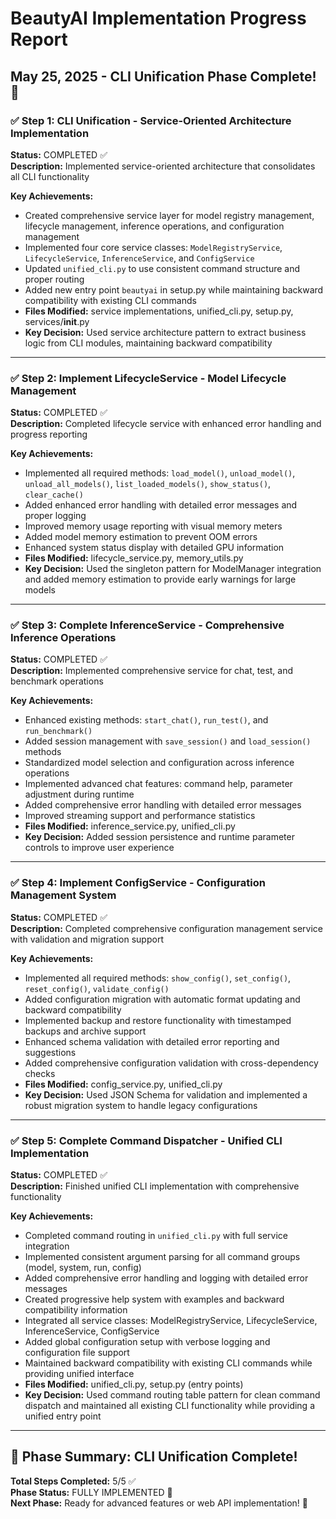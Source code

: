 # BeautyAI Implementation Progress Report

## May 25, 2025 - CLI Unification Phase Complete! 🎉

### ✅ Step 1: CLI Unification - Service-Oriented Architecture Implementation
**Status:** COMPLETED ✅  
**Description:** Implemented service-oriented architecture that consolidates all CLI functionality

**Key Achievements:**
- Created comprehensive service layer for model registry management, lifecycle management, inference operations, and configuration management
- Implemented four core service classes: `ModelRegistryService`, `LifecycleService`, `InferenceService`, and `ConfigService`
- Updated `unified_cli.py` to use consistent command structure and proper routing
- Added new entry point `beautyai` in setup.py while maintaining backward compatibility with existing CLI commands
- **Files Modified:** service implementations, unified_cli.py, setup.py, services/__init__.py
- **Key Decision:** Used service architecture pattern to extract business logic from CLI modules, maintaining backward compatibility

---

### ✅ Step 2: Implement LifecycleService - Model Lifecycle Management
**Status:** COMPLETED ✅  
**Description:** Completed lifecycle service with enhanced error handling and progress reporting

**Key Achievements:**
- Implemented all required methods: `load_model()`, `unload_model()`, `unload_all_models()`, `list_loaded_models()`, `show_status()`, `clear_cache()`
- Added enhanced error handling with detailed error messages and proper logging
- Improved memory usage reporting with visual memory meters
- Added model memory estimation to prevent OOM errors
- Enhanced system status display with detailed GPU information
- **Files Modified:** lifecycle_service.py, memory_utils.py
- **Key Decision:** Used the singleton pattern for ModelManager integration and added memory estimation to provide early warnings for large models

---

### ✅ Step 3: Complete InferenceService - Comprehensive Inference Operations
**Status:** COMPLETED ✅  
**Description:** Implemented comprehensive service for chat, test, and benchmark operations

**Key Achievements:**
- Enhanced existing methods: `start_chat()`, `run_test()`, and `run_benchmark()`
- Added session management with `save_session()` and `load_session()` methods
- Standardized model selection and configuration across inference operations
- Implemented advanced chat features: command help, parameter adjustment during runtime
- Added comprehensive error handling with detailed error messages
- Improved streaming support and performance statistics
- **Files Modified:** inference_service.py, unified_cli.py
- **Key Decision:** Added session persistence and runtime parameter controls to improve user experience

---

### ✅ Step 4: Implement ConfigService - Configuration Management System
**Status:** COMPLETED ✅  
**Description:** Completed comprehensive configuration management service with validation and migration support

**Key Achievements:**
- Implemented all required methods: `show_config()`, `set_config()`, `reset_config()`, `validate_config()`
- Added configuration migration with automatic format updating and backward compatibility
- Implemented backup and restore functionality with timestamped backups and archive support
- Enhanced schema validation with detailed error reporting and suggestions
- Added comprehensive configuration validation with cross-dependency checks
- **Files Modified:** config_service.py, unified_cli.py
- **Key Decision:** Used JSON Schema for validation and implemented a robust migration system to handle legacy configurations

---

### ✅ Step 5: Complete Command Dispatcher - Unified CLI Implementation
**Status:** COMPLETED ✅  
**Description:** Finished unified CLI implementation with comprehensive functionality

**Key Achievements:**
- Completed command routing in `unified_cli.py` with full service integration
- Implemented consistent argument parsing for all command groups (model, system, run, config)
- Added comprehensive error handling and logging with detailed error messages
- Created progressive help system with examples and backward compatibility information
- Integrated all service classes: ModelRegistryService, LifecycleService, InferenceService, ConfigService
- Added global configuration setup with verbose logging and configuration file support
- Maintained backward compatibility with existing CLI commands while providing unified interface
- **Files Modified:** unified_cli.py, setup.py (entry points)
- **Key Decision:** Used command routing table pattern for clean command dispatch and maintained all existing CLI functionality while providing a unified entry point

---

## 🎯 Phase Summary: CLI Unification Complete!

**Total Steps Completed:** 5/5 ✅  
**Phase Status:** FULLY IMPLEMENTED 🌟  
**Next Phase:** Ready for advanced features or web API implementation! 🚀
